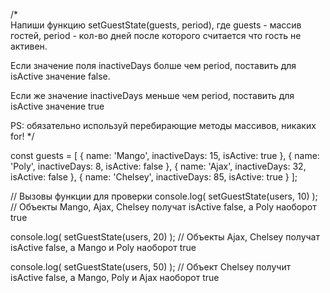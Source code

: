 /*      
  Напиши функцию setGuestState(guests, period), где
  guests - массив гостей, period - кол-во дней после
  которого считается что гость не активен.
    
  Если значение поля inactiveDays болше чем period, 
  поставить для isActive значение false.
    
  Если же значение inactiveDays меньше чем period,
  поставить для isActive значение true
  
  PS: обязательно используй перебирающие методы массивов, никаких for!
*/

const guests = [
  { name: 'Mango', inactiveDays: 15, isActive: true },
  { name: 'Poly', inactiveDays: 8, isActive: false },
  { name: 'Ajax', inactiveDays: 32, isActive: false },
  { name: 'Chelsey', inactiveDays: 85, isActive: true }
];

// Вызовы функции для проверки
console.log(
  setGuestState(users, 10)
); // Объекты Mango, Ajax, Chelsey получат isActive false, а Poly наоборот true

console.log(
  setGuestState(users, 20)
); // Объекты Ajax, Chelsey получат isActive false, а Mango и Poly наоборот true

console.log(
  setGuestState(users, 50)
); // Объект Chelsey получит isActive false, а Mango, Poly и Ajax наоборот true